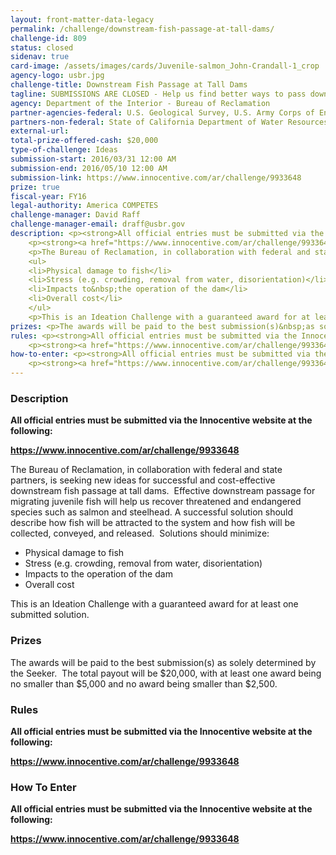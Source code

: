 ```yaml
---
layout: front-matter-data-legacy
permalink: /challenge/downstream-fish-passage-at-tall-dams/
challenge-id: 809
status: closed
sidenav: true
card-image: /assets/images/cards/Juvenile-salmon_John-Crandall-1_crop
agency-logo: usbr.jpg
challenge-title: Downstream Fish Passage at Tall Dams
tagline: SUBMISSIONS ARE CLOSED - Help us find better ways to pass downstream-moving juvenile fish over or around tall dams.
agency: Department of the Interior - Bureau of Reclamation
partner-agencies-federal: U.S. Geological Survey, U.S. Army Corps of Engineers, NOAA National Marine Fisheries Service, U.S. Fish and Wildlife Service
partners-non-federal: State of California Department of Water Resources
external-url:
total-prize-offered-cash: $20,000
type-of-challenge: Ideas
submission-start: 2016/03/31 12:00 AM
submission-end: 2016/05/10 12:00 AM
submission-link: https://www.innocentive.com/ar/challenge/9933648
prize: true
fiscal-year: FY16
legal-authority: America COMPETES
challenge-manager: David Raff
challenge-manager-email: draff@usbr.gov
description: <p><strong>All official entries must be submitted via the Innocentive website at the following:</strong></p>
    <p><strong><a href="https://www.innocentive.com/ar/challenge/9933648" target="_blank" rel="noopener">https://www.<span class="il">innocentive</span>.com/<wbr />ar/challenge/9933648</a></strong></p>
    <p>The Bureau of Reclamation, in collaboration with federal and state partners,&nbsp;is seeking new ideas for successful and cost-effective downstream fish passage&nbsp;at tall&nbsp;dams. &nbsp;Effective downstream passage for migrating juvenile fish will help us recover threatened and endangered species such as salmon and steelhead. A successful solution should describe how fish will be attracted to the system and how fish will be collected, conveyed, and released. &nbsp;Solutions should minimize:</p>
    <ul>
    <li>Physical damage to fish</li>
    <li>Stress (e.g. crowding, removal from water, disorientation)</li>
    <li>Impacts to&nbsp;the operation of the dam</li>
    <li>Overall cost</li>
    </ul>
    <p>This is an Ideation Challenge with a guaranteed award for at least one submitted solution.</p>
prizes: <p>The awards will be paid to the best submission(s)&nbsp;as solely determined by the Seeker.&nbsp; The total payout will be&nbsp;$20,000, with at least one award being no smaller than&nbsp;$5,000&nbsp;and no award being smaller than&nbsp;$2,500.</p>
rules: <p><strong>All official entries must be submitted via the Innocentive website at the following:</strong></p>
    <p><strong><a href="https://www.innocentive.com/ar/challenge/9933648" target="_blank" rel="noopener">https://www.<span class="il">innocentive</span>.com/<wbr />ar/challenge/9933648</a></strong></p>
how-to-enter: <p><strong>All official entries must be submitted via the Innocentive website at the following:</strong></p>
    <p><strong><a href="https://www.innocentive.com/ar/challenge/9933648" target="_blank" rel="noopener">https://www.<span class="il">innocentive</span>.com/<wbr />ar/challenge/9933648</a></strong></p>
---
```


<!-- Description start -->
### Description


<p><strong>All official entries must be submitted via the Innocentive website at the following:</strong></p>
<p><strong><a href="https://www.innocentive.com/ar/challenge/9933648" target="_blank" rel="noopener">https://www.<span class="il">innocentive</span>.com/<wbr />ar/challenge/9933648</a></strong></p>
<p>The Bureau of Reclamation, in collaboration with federal and state partners,&nbsp;is seeking new ideas for successful and cost-effective downstream fish passage&nbsp;at tall&nbsp;dams. &nbsp;Effective downstream passage for migrating juvenile fish will help us recover threatened and endangered species such as salmon and steelhead. A successful solution should describe how fish will be attracted to the system and how fish will be collected, conveyed, and released. &nbsp;Solutions should minimize:</p>
<ul>
<li>Physical damage to fish</li>
<li>Stress (e.g. crowding, removal from water, disorientation)</li>
<li>Impacts to&nbsp;the operation of the dam</li>
<li>Overall cost</li>
</ul>
<p>This is an Ideation Challenge with a guaranteed award for at least one submitted solution.</p>

<!-- Prizes start -->
### Prizes


<p>The awards will be paid to the best submission(s)&nbsp;as solely determined by the Seeker.&nbsp; The total payout will be&nbsp;$20,000, with at least one award being no smaller than&nbsp;$5,000&nbsp;and no award being smaller than&nbsp;$2,500.</p>

<!-- Rules start -->
### Rules 


<p><strong>All official entries must be submitted via the Innocentive website at the following:</strong></p>
<p><strong><a href="https://www.innocentive.com/ar/challenge/9933648" target="_blank" rel="noopener">https://www.<span class="il">innocentive</span>.com/<wbr />ar/challenge/9933648</a></strong></p>

<!--  How To Enter start -->
### How To Enter


<p><strong>All official entries must be submitted via the Innocentive website at the following:</strong></p>
<p><strong><a href="https://www.innocentive.com/ar/challenge/9933648" target="_blank" rel="noopener">https://www.<span class="il">innocentive</span>.com/<wbr />ar/challenge/9933648</a></strong></p>
